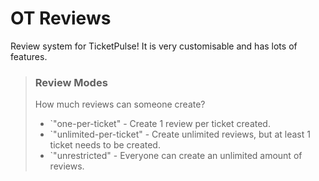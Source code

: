 # OT Reviews
Review system for TicketPulse! It is very customisable and has lots of features.

> ### Review Modes
> How much reviews can someone create?
> - `"one-per-ticket" - Create 1 review per ticket created.
> - `"unlimited-per-ticket" - Create unlimited reviews, but at least 1 ticket needs to be created.
> - `"unrestricted" - Everyone can create an unlimited amount of reviews.